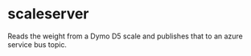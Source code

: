# scaleserver
Reads the weight from a Dymo D5 scale and publishes that to an azure service bus topic.